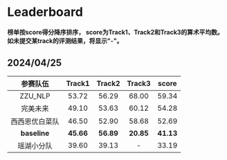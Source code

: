 # Leaderboard

**榜单按score得分降序排序， score为Track1、Track2和Track3的算术平均数。如未提交某track的评测结果，将显示"-"。**

## 2024/04/25

|    参赛队伍    |  Track1   |  Track2   |  Track3   |  score  |
| :------------: | :-------: | :-------: | :-------: | :-------: |
|    ZZU_NLP    |   53.72   |   56.29   |   68.00   |   59.34   |
|    完美未来    |   49.10   |   53.63   |   60.12   |   54.28   |
| 西西恩优白菜队 |   46.50   |   52.90   |   58.68   |   52.69   |
|  **baseline**  | **45.66** | **56.89** | **20.85** | **41.13** |
|   瑶湖小分队   |   39.60   |   39.13   |   -   |   33.19   |
